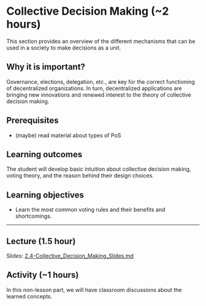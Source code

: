 # Collective Decision Making (~2 hours)

This section provides an overview of the different mechanisms that can be used in a society to make decisions as a unit.

## Why it is important?

Governance, elections, delegation, etc., are key for the correct functioning of decentralized organizations.
In turn, decentralized applications are bringing new innovations and renewed interest to the theory of collective decision making.

## Prerequisites

- (maybe) read material about types of PoS

## Learning outcomes

The student will develop basic intuition about collective decision making, voting theory, and the reason behind their design choices.

## Learning objectives

- Learn the most common voting rules and their benefits and shortcomings.

---

## Lecture (1.5 hour)

Slides: [2.4-Collective_Decision_Making_Slides.md](./2.4-Collective_Decision_Making_Slides.md)

## Activity (~1 hours)

In this non-lesson part, we will have classroom discussions about the learned concepts.
